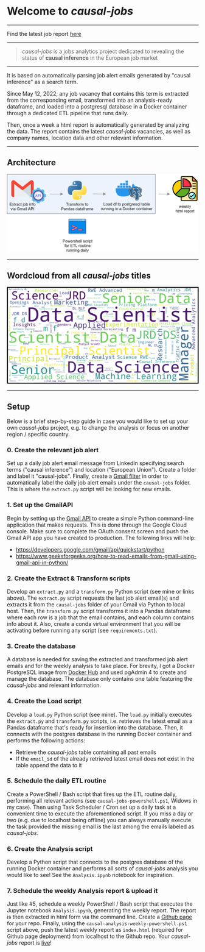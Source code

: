 # Welcome to *causal-jobs*

---

Find the latest job report [here](https://ggiannarakis.github.io/causal-jobs/)

---

> *causal-jobs* is a jobs analytics project
> dedicated to revealing the status of
> **causal inference** in the European job market

---

It is based on automatically parsing job alert
emails generated by "causal inference" as a
search term. 

Since May 12, 2022, any job vacancy
that contains this term is extracted from the
corresponding email, transformed into an
analysis-ready dataframe, and loaded into a
postgresql database in a Docker container 
through a dedicated ETL pipeline that runs daily. 

Then, once a week a html report 
is automatically generated by 
analyzing the data. The report contains
the latest *causal-jobs* vacancies, as well as
company names, location data and other
relevant information.

---

## Architecture

![](architecture-transparent.png)

---

## Wordcloud from all *causal-jobs* titles

![](causal-wordcloud.png)

---

## Setup

Below is a brief step-by-step guide in case you would like to
set up your own *causal-jobs* project, e.g. to change the analysis or
focus on another region / specific country.

### 0. Create the relevant job alert

Set up a daily job alert email message from LinkedIn
specifying search terms ("causal inference")
and location ("European Union"). Create a folder
and label it "causal-jobs". Finally, create a
[Gmail filter](https://support.google.com/a/users/answer/9308833?hl=en)
in order to automatically label the daily job alert
emails under the ```causal-jobs``` folder. This is where
the ```extract.py``` script will be looking for new
emails.


### 1. Set up the GmailAPI

Begin by setting up the 
[Gmail API](https://developers.google.com/gmail/api) 
to create a simple Python command-line application 
that makes requests. This is done through the
Google Cloud console. Make sure to complete the
OAuth consent screen and push the Gmail API app you
have created to production. The following links
will help:

- https://developers.google.com/gmail/api/quickstart/python
- https://www.geeksforgeeks.org/how-to-read-emails-from-gmail-using-gmail-api-in-python/

### 2. Create the Extract & Transform scripts

Develop an ```extract.py``` and a ```transform.py```
Python script (see mine or links above). The ```extract.py```
script requests the last job alert email(s)
and extracts it  from the ```causal-jobs``` 
folder of your Gmail via Python to local host. Then,
the ```transform.py``` script transforms it
into a Pandas dataframe where each row is a job 
that the email contains, and each column
contains info about it. Also, create a conda
virtual environment that you will be activating
before running any script (see ```requirements.txt```).

### 3. Create the database

A database is needed for saving the extracted and
transformed job alert emails and for the weekly
analysis to take place. For brevity, I
got a Docker PostgreSQL image from [Docker
Hub](https://hub.docker.com/_/postgres/) and used
pgAdmin 4 to create and manage the database. The
database only contains one table featuring the
*causal-jobs* and relevant information.

### 4. Create the Load script

Develop a ```load.py``` Python script (see mine).
The ```load.py``` initially executes the 
```extract.py``` and ```transform.py``` scripts, i.e.
retrieves the latest email as a Pandas dataframe
that's ready for insertion into the database. 
Then, it connects with the postgres database in
the running Docker container 
and performs the following actions:

* Retrieve the *causal-jobs* table containing all past emails
* If the ```email_id``` of the already retrieved latest email does not exist in the table append the data to it

### 5. Schedule the daily ETL routine

Create a PowerShell / Bash script that fires up
the ETL routine daily, performing all relevant actions
(see ```causal-jobs-powershell.ps1```, Widows in my case). Then using Task Scheduler / Cron set up a daily task
at a convenient time to execute the aforementioned script.
If you miss a day or two (e.g. due to localhost being offline)
you can always manually execute the task provided the
missing email is the last among the emails labeled
as *causal-jobs*.

### 6. Create the Analysis script

Develop a Python script that connects to the
postgres database of the running Docker container
and performs all sorts of 
*causal-jobs* analysis you would like
to see! See the ```Analysis.ipynb``` notebook 
for inspiration.

### 7. Schedule the weekly Analysis report & upload it

Just like #5, schedule a weekly PowerShell / Bash
script that executes the Jupyter notebook 
```Analysis.ipynb```, generating the weekly report.
The report is then extracted in 
html form via the command line.
Create a [Github page](https://pages.github.com/)
for your repo.
Finally, using the 
```causal-analysis-weekly-powershell.ps1```
script above, 
push the latest weekly report as ```index.html```
(required for Github page deployment)
from localhost to the Github repo. Your *causal-jobs*
report is
[live](https://ggiannarakis.github.io/causal-jobs/)!